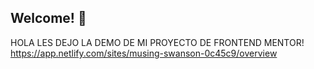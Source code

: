 ## Welcome! 👋
HOLA LES DEJO LA DEMO DE MI PROYECTO DE FRONTEND MENTOR!
https://app.netlify.com/sites/musing-swanson-0c45c9/overview